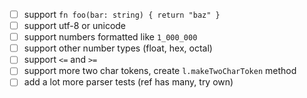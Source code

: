 - [ ] support `fn foo(bar: string) { return "baz" }`
- [ ] support utf-8 or unicode
- [ ] support numbers formatted like `1_000_000`
- [ ] support other number types (float, hex, octal)
- [ ] support `<=` and `>=`
- [ ] support more two char tokens, create `l.makeTwoCharToken` method
- [ ] add a lot more parser tests (ref has many, try own)